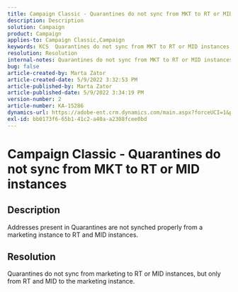 ```yaml
---
title: Campaign Classic - Quarantines do not sync from MKT to RT or MID instances
description: Description
solution: Campaign
product: Campaign
applies-to: Campaign Classic,Campaign
keywords: KCS  Quarantines do not sync from MKT to RT or MID instances
resolution: Resolution
internal-notes: Quarantines do not sync from MKT to RT or MID instances
bug: false
article-created-by: Marta Zator
article-created-date: 5/9/2022 3:32:53 PM
article-published-by: Marta Zator
article-published-date: 5/9/2022 3:34:19 PM
version-number: 2
article-number: KA-15286
dynamics-url: https://adobe-ent.crm.dynamics.com/main.aspx?forceUCI=1&pagetype=entityrecord&etn=knowledgearticle&id=4541934a-adcf-ec11-a7b5-0022480a8e40
exl-id: bb0173f6-65b1-41c2-a40a-a2308fcee0bd
---
```

# Campaign Classic - Quarantines do not sync from MKT to RT or MID instances

## Description


Addresses present in Quarantines are not synched properly from a marketing instance to RT and MID instances.


## Resolution


Quarantines do not sync from marketing to RT or MID instances, but only from RT and MID to the marketing instance.
